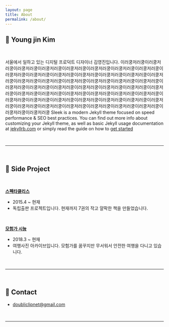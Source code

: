 ```yaml
---
layout: page
title: About
permalink: /about/
---
```


## 🍺 Young jin Kim

<br>

서울에서 일하고 있는 디지털 프로덕트 디자이너 김영진입니다.
이러쿵저러쿵이러쿵저러쿵이러쿵저러쿵이러쿵저러쿵이러쿵저러쿵이러쿵저러쿵이러쿵저러쿵이러쿵저러쿵이러쿵저러쿵이러쿵저러쿵이러쿵저러쿵이러쿵저러쿵이러쿵저러쿵이러쿵저러쿵이러쿵저러쿵이러쿵저러쿵이러쿵저러쿵이러쿵저러쿵이러쿵저러쿵이러쿵저러쿵이러쿵저러쿵이러쿵저러쿵이러쿵저러쿵이러쿵저러쿵이러쿵저러쿵이러쿵저러쿵이러쿵저러쿵이러쿵저러쿵이러쿵저러쿵이러쿵저러쿵이러쿵저러쿵이러쿵저러쿵이러쿵저러쿵이러쿵저러쿵이러쿵저러쿵이러쿵저러쿵이러쿵저러쿵이러쿵저러쿵이러쿵저러쿵이러쿵저러쿵이러쿵저러쿵이러쿵저러쿵이러쿵저러쿵이러쿵저러쿵이러쿵저러쿵이러쿵저러쿵이러쿵저러쿵이러쿵저러쿵이러쿵저러쿵
Sleek is a modern Jekyll theme focused on speed performance & SEO best practices. You can find out more info about customizing your Jekyll theme, as well as basic Jekyll usage documentation at [jekyllrb.com](http://jekyllrb.com/) or simply read the guide on how to [get started](/getting-started)

<br>

***

<br>

## 🍷 Side Project

<br>

<a href= "http://spectacleless.com" target="_blank"><b>스펙타클리스</b></a>
+ 2015.4 ~ 현재
+ 독립출판 프로젝트입니다. 현재까지 7권의 작고 얄팍한 책을 만들었습니다.

<br>

<a href= "http://www.flickr.com/photos/favoritetime/albums" target="_blank"><b>모험가 시늉</b></a>

+ 2018.3 ~ 현재
+ 여행사진 아카이브입니다. 모험가를 꿈꾸지만 무서워서 안전한 여행을 다니고 있습니다.

<br>

***

<br>

## 🍶 Contact


+ <doubliclipnet@gmail.com>

<br>

***
